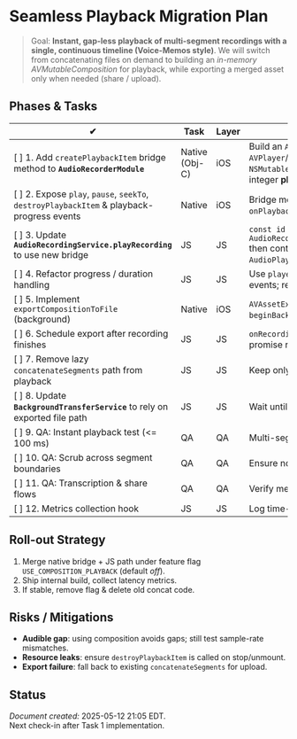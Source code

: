 # Seamless Playback Migration Plan

> Goal: **Instant, gap-less playback of multi-segment recordings with a single, continuous timeline (Voice-Memos style)**.  We will switch from concatenating files on demand to building an *in-memory AVMutableComposition* for playback, while exporting a merged asset only when needed (share / upload).

## Phases & Tasks

| ✔ | Task | Layer | Owner | Notes |
|---|------|-------|-------|-------|
| [ ] 1. Add `createPlaybackItem` bridge method to **`AudioRecorderModule`** | Native (Obj-C) | iOS | Build an `AVMutableComposition`, create an `AVPlayer`/`AVPlayerItem`, store in `NSMutableDictionary<NSNumber*,AVPlayer*>`, return an integer **playerId** (NSNumber) to JS. |
| [ ] 2. Expose `play`, `pause`, `seekTo`, `destroyPlaybackItem` & playback-progress events | Native | iOS | Bridge methods that take `playerId`; send `onPlaybackProgress`/`onPlaybackEnded` via `RCTEventEmitter`. |
| [ ] 3. Update **`AudioRecordingService.playRecording`** to use new bridge | JS | JS | `const id = await AudioRecorderModule.createPlaybackItem(segmentPaths);` then control via new methods or delegate to `AudioPlayerController`. |
| [ ] 4. Refactor progress / duration handling | JS | JS | Use `player.duration` & `player.currentTime` from native events; remove segment arithmetic. |
| [ ] 5. Implement `exportCompositionToFile` (background) | Native | iOS | `AVAssetExportSession` on background queue; wrap in `beginBackgroundTask`; resolve with `outputPath`. |
| [ ] 6. Schedule export after recording finishes | JS | JS | `onRecordingFinished` → call export; update DB when promise resolves. |
| [ ] 7. Remove lazy `concatenateSegments` path from playback | JS | JS | Keep only for upload fallback until export completes. |
| [ ] 8. Update **`BackgroundTransferService`** to rely on exported file path | JS | JS | Wait until export resolves; retry if pending. |
| [ ] 9. QA: Instant playback test (<= 100 ms) | QA | QA | Multi-segment, 30-min recording on mid-tier device. |
| [ ] 10. QA: Scrub across segment boundaries | QA | QA | Ensure no glitches & correct time ruler. |
| [ ] 11. QA: Transcription & share flows | QA | QA | Verify merged file is used; no temp-file leaks. |
| [ ] 12. Metrics collection hook | JS | JS | Log time-to-first-audio after tapping Play. |

## Roll-out Strategy
1. Merge native bridge + JS path under feature flag `USE_COMPOSITION_PLAYBACK` (default *off*).  
2. Ship internal build, collect latency metrics.  
3. If stable, remove flag & delete old concat code.

## Risks / Mitigations
- **Audible gap**: using composition avoids gaps; still test sample-rate mismatches.  
- **Resource leaks**: ensure `destroyPlaybackItem` is called on stop/unmount.  
- **Export failure**: fall back to existing `concatenateSegments` for upload.

## Status
*Document created:* 2025-05-12 21:05 EDT.  
Next check-in after Task 1 implementation.
